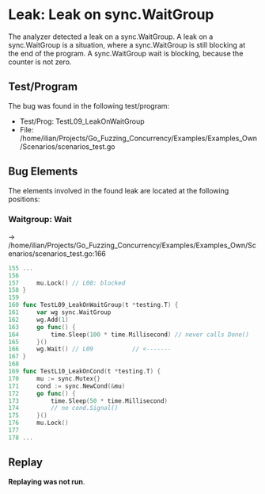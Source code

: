 # Leak: Leak on sync.WaitGroup

The analyzer detected a leak on a sync.WaitGroup.
A leak on a sync.WaitGroup is a situation, where a sync.WaitGroup is still blocking at the end of the program.
A sync.WaitGroup wait is blocking, because the counter is not zero.

## Test/Program
The bug was found in the following test/program:

- Test/Prog: TestL09_LeakOnWaitGroup
- File: /home/ilian/Projects/Go_Fuzzing_Concurrency/Examples/Examples_Own/Scenarios/scenarios_test.go

## Bug Elements
The elements involved in the found leak are located at the following positions:

###  Waitgroup: Wait
-> /home/ilian/Projects/Go_Fuzzing_Concurrency/Examples/Examples_Own/Scenarios/scenarios_test.go:166
```go
155 ...
156 
157 	mu.Lock() // L08: blocked
158 }
159 
160 func TestL09_LeakOnWaitGroup(t *testing.T) {
161 	var wg sync.WaitGroup
162 	wg.Add(1)
163 	go func() {
164 		time.Sleep(100 * time.Millisecond) // never calls Done()
165 	}()
166 	wg.Wait() // L09           // <-------
167 }
168 
169 func TestL10_LeakOnCond(t *testing.T) {
170 	mu := sync.Mutex{}
171 	cond := sync.NewCond(&mu)
172 	go func() {
173 		time.Sleep(50 * time.Millisecond)
174 		// no cond.Signal()
175 	}()
176 	mu.Lock()
177 
178 ...
```


## Replay
**Replaying was not run**.

